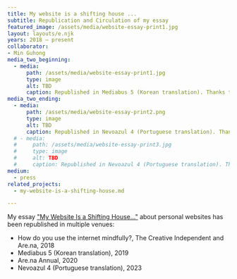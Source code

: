 ```yaml
---
title: My website is a shifting house ...
subtitle: Republication and Circulation of my essay
featured_image: /assets/media/website-essay-print1.jpg
layout: layouts/e.njk
years: 2018 – present
collaborator:
- Min Guhong
media_two_beginning:
  - media:
      path: /assets/media/website-essay-print1.jpg
      type: image
      alt: TBD
      caption: Republished in Mediabus 5 (Korean translation). Thanks to Min Guhong.
media_two_ending:
  - media:
      path: /assets/media/website-essay-print2.png
      type: image
      alt: TBD
      caption: Republished in Nevoazul 4 (Portuguese translation). Thanks to Inês Catarina Pinto.
  # - media:
  #     path: /assets/media/website-essay-print3.jpg
  #     type: image
  #     alt: TBD
  #     caption: Republished in Nevoazul 4 (Portuguese translation). Thanks to Inês Catarina Pinto.
medium:
  - press
related_projects:
  - my-website-is-a-shifting-house.md

---
```


My essay ["My Website Is a Shifting House..."](/e/my-website-is-a-shifting-house) about personal websites has been republished in multiple venues:

<div class="small-text">

  - How do you use the internet mindfully?, The Creative Independent and Are.na, 2018
  - Mediabus 5 (Korean translation), 2019
  - Are.na Annual, 2020
  - Nevoazul 4 (Portuguese translation), 2023

</div>